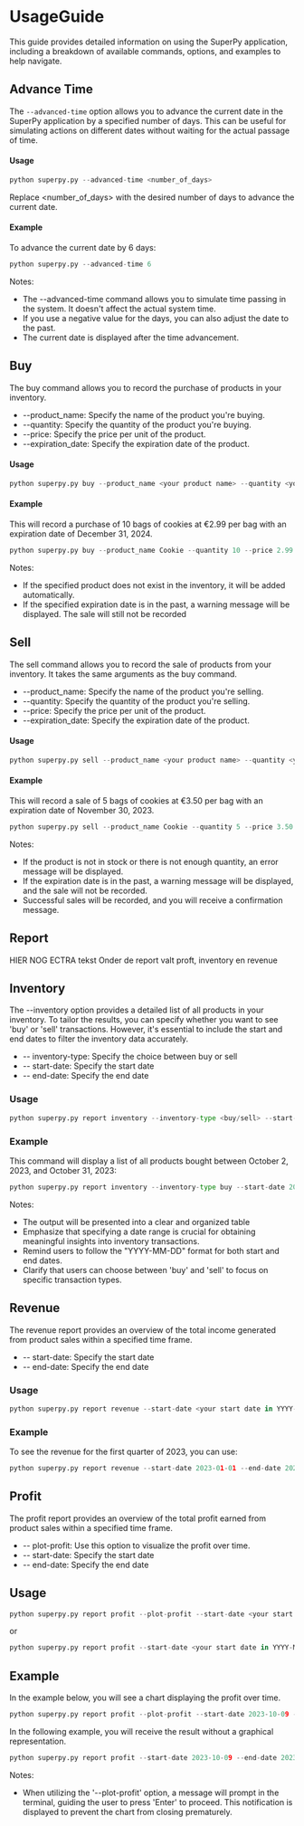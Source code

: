 # UsageGuide

This guide provides detailed information on using the SuperPy application, including a breakdown of available commands, options, and examples to help navigate.

## Advance Time
The `--advanced-time` option allows you to advance the current date in the SuperPy application by a specified number of days. This can be useful for simulating actions on different dates without waiting for the actual passage of time. 

#### Usage
```python
python superpy.py --advanced-time <number_of_days> 
```

Replace <number_of_days> with the desired number of days to advance the current date.

#### Example
To advance the current date by 6 days:

```python
python superpy.py --advanced-time 6
```
Notes:
- The --advanced-time command allows you to simulate time passing in the system. It doesn't affect the actual system time.
- If you use a negative value for the days, you can also adjust the date to the past.
- The current date is displayed after the time advancement.


## Buy
The buy command allows you to record the purchase of products in your inventory. 

- --product_name: Specify the name of the product you're buying.
- --quantity: Specify the quantity of the product you're buying.
- --price: Specify the price per unit of the product.
- --expiration_date: Specify the expiration date of the product.

#### Usage
```python
python superpy.py buy --product_name <your product name> --quantity <your quantity> --price <your price> --expiration_date <your expiration date in YYYY-MM-DD format>
```

#### Example
This will record a purchase of 10 bags of cookies at €2.99 per bag with an expiration date of December 31, 2024.

```python
python superpy.py buy --product_name Cookie --quantity 10 --price 2.99 --expiration_date 2024-12-31
```

Notes:
- If the specified product does not exist in the inventory, it will be added automatically.
- If the specified expiration date is in the past, a warning message will be displayed. The sale will still not be recorded


## Sell
The sell command allows you to record the sale of products from your inventory. It takes the same arguments as the buy command.

- --product_name: Specify the name of the product you're selling.
- --quantity: Specify the quantity of the product you're selling.
- --price: Specify the price per unit of the product.
- --expiration_date: Specify the expiration date of the product.

#### Usage

```python
python superpy.py sell --product_name <your product name> --quantity <your quantity> --price <your price> --expiration_date <your expiration date in YYYY-MM-DD format>
```

#### Example
This will record a sale of 5 bags of cookies at €3.50 per bag with an expiration date of November 30, 2023.


```python
python superpy.py sell --product_name Cookie --quantity 5 --price 3.50 --expiration_date 2023-11-30
```

Notes:
- If the product is not in stock or there is not enough quantity, an error message will be displayed.
- If the expiration date is in the past, a warning message will be displayed, and the sale will not be recorded. 
- Successful sales will be recorded, and you will receive a confirmation message.


## Report
HIER NOG ECTRA tekst
Onder de report valt proft, inventory en revenue

## Inventory
The --inventory option provides a detailed list of all products in your inventory. To tailor the results, you can specify whether you want to see 'buy' or 'sell' transactions. However, it's essential to include the start and end dates to filter the inventory data accurately.

- -- inventory-type: Specify the choice between buy or sell
- -- start-date: Specify the start date
- -- end-date: Specify the end date

### Usage

```python
python superpy.py report inventory --inventory-type <buy/sell> --start-date <your start date in YYYY-MM-DD format> --end-date <your end date in YYYY-MM-DD format> 
```
### Example
This command will display a list of all products bought between October 2, 2023, and October 31, 2023:

```python
python superpy.py report inventory --inventory-type buy --start-date 2023-10-02 --end-date 2023-12-31
```

Notes:
- The output will be presented into a clear and organized table
- Emphasize that specifying a date range is crucial for obtaining meaningful insights into inventory transactions.
- Remind users to follow the "YYYY-MM-DD" format for both start and end dates.
- Clarify that users can choose between 'buy' and 'sell' to focus on specific transaction types.

## Revenue
The revenue report provides an overview of the total income generated from product sales within a specified time frame.

- -- start-date: Specify the start date
- -- end-date: Specify the end date

### Usage
```python
python superpy.py report revenue --start-date <your start date in YYYY-MM-DD format> --end-date <your end date in YYYY-MM-DD format>
```

### Example
To see the revenue for the first quarter of 2023, you can use:

```python
python superpy.py report revenue --start-date 2023-01-01 --end-date 2023-03-31
```

## Profit
The profit report provides an overview of the total profit earned from product sales within a specified time frame.

- -- plot-profit: Use this option to visualize the profit over time.
- -- start-date: Specify the start date
- -- end-date: Specify the end date


## Usage

```python
python superpy.py report profit --plot-profit --start-date <your start date in YYYY-MM-DD format> --end-date <your start date in YYYY-MM-DD format> 
```
or 

```python
python superpy.py report profit --start-date <your start date in YYYY-MM-DD format> --end-date <your end date in YYYY-MM-DD format> 
```

## Example 
In the example below, you will see a chart displaying the profit over time.

```python
python superpy.py report profit --plot-profit --start-date 2023-10-09 --end-date 2023-10-15
```
In the following example, you will receive the result without a graphical representation.

```python
python superpy.py report profit --start-date 2023-10-09 --end-date 2023-10-15
```

Notes:
- When utilizing the '--plot-profit' option, a message will prompt in the terminal, guiding the user to press 'Enter' to proceed. This notification is displayed to prevent the chart from closing prematurely.
